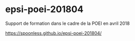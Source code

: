 # epsi-poei-201804
Support de formation dans le cadre de la POEI en avril 2018

https://spoonless.github.io/epsi-poei-201804/
